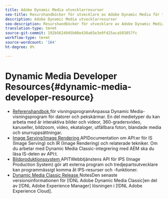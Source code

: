 ```yaml
---
title: Adobe Dynamic Media utvecklarresurser
seo-title: Resurshandböcker för utvecklare av Adobe Dynamic Media för tittare, bildvisning, bildåtergivning och bildproduktion
description: Adobe Dynamic Media utvecklarresurser
seo-description: Resurshandböcker för utvecklare av Adobe Dynamic Media för tittare, bildvisning, bildåtergivning och bildproduktion
translation-type: tm+mt
source-git-commit: 192b5624945b08e438a65e3e9fd25aca503857fc
workflow-type: tm+mt
source-wordcount: '164'
ht-degree: 0%

---
```



# Dynamic Media Developer Resources{#dynamic-media-developer-resource}

* [Referenshandbok ](/help/aem-viewers-ref/homeviewers.md)<!-- (https://experienceleague.adobe.com/docs/dynamic-media-developer-resources/library/home.html?lang=en) -->
för visningsprogramAnpassa Dynamic Media-visningsprogram för datorer och pekskärmar. En del medietyper du kan arbeta med är interaktiva bilder och videor, 360-gradersvideo, karuseller, bildzoom, video, ekataloger, utfällbara foton, blandade media och snurruppsättningar.
* [Image Serving/Image Rendering ](/help/aem-is-ir-api/homeisir.md)<!-- (https://experienceleague.adobe.com/docs/dynamic-media-developer-resources/image-serving-api/home.html?lang=en) -->
APIDocumentation om API:er för IS (Image Serving) och IR (Image Rendering) och relaterade tekniker. Om du arbetar med Dynamic Media Classic-integrering med AEM ska du läsa IS-delen av API:t.
* [Bildproduktionssystem ](/help/aem-ips-api/c-overview.md)
APITWebbtjänstens API för IPS (Image Production System) gör att externa program och tredjepartsutvecklare kan programmässigt komma åt IPS-resurser och -funktioner.
* [Dynamic Media Classic Release ](/help/s7-release-notes/s7rn2017.md)
NotesDen senaste versionsinformationen för  [!DNL Adobe Dynamic Media Classic]en del av  [!DNL Adobe Experience Manager] lösningen i  [!DNL Adobe Experience Cloud].